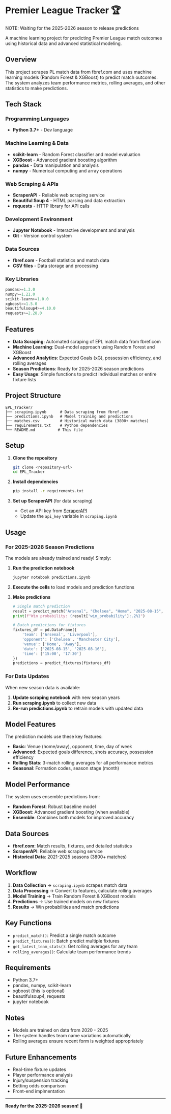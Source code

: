 # Premier League Tracker 🏆
NOTE: Waiting for the 2025-2026 season to release predictions

A machine learning project for predicting Premier League match outcomes using historical data and advanced statistical modeling.

## Overview

This project scrapes PL match data from fbref.com and uses machine learning models (Random Forest & XGBoost) to predict match outcomes. The system analyzes team performance metrics, rolling averages, and other statistics to make predictions.

## Tech Stack

### Programming Languages
- **Python 3.7+** - Dev language 

### Machine Learning & Data
- **scikit-learn** - Random Forest classifier and model evaluation
- **XGBoost** - Advanced gradient boosting algorithm
- **pandas** - Data manipulation and analysis
- **numpy** - Numerical computing and array operations

### Web Scraping & APIs
- **ScraperAPI** - Reliable web scraping service
- **Beautiful Soup 4** - HTML parsing and data extraction
- **requests** - HTTP library for API calls

### Development Environment
- **Jupyter Notebook** - Interactive development and analysis
- **Git** - Version control system

### Data Sources
- **fbref.com** - Football statistics and match data
- **CSV files** - Data storage and processing

### Key Libraries
```python
pandas>=1.3.0
numpy>=1.21.0
scikit-learn>=1.0.0
xgboost>=1.5.0
beautifulsoup4>=4.10.0
requests>=2.28.0
```

## Features

- **Data Scraping**: Automated scraping of EPL match data from fbref.com
- **Machine Learning**: Dual-model approach using Random Forest and XGBoost
- **Advanced Analytics**: Expected Goals (xG), possession efficiency, and rolling averages
- **Season Predictions**: Ready for 2025-2026 season predictions
- **Easy Usage**: Simple functions to predict individual matches or entire fixture lists

## Project Structure

```
EPL_Tracker/
├── scraping.ipynb      # Data scraping from fbref.com
├── predictions.ipynb   # Model training and predictions
├── matches.csv         # Historical match data (3800+ matches)
├── requirements.txt    # Python dependencies
└── README.md          # This file
```

## Setup

1. **Clone the repository**
   ```bash
   git clone <repository-url>
   cd EPL_Tracker
   ```

2. **Install dependencies**
   ```bash
   pip install -r requirements.txt
   ```

3. **Set up ScraperAPI** (for data scraping)
   - Get an API key from [ScraperAPI](https://www.scraperapi.com/)
   - Update the `api_key` variable in `scraping.ipynb`

## Usage

### For 2025-2026 Season Predictions

The models are already trained and ready! Simply:

1. **Run the prediction notebook**
   ```bash
   jupyter notebook predictions.ipynb
   ```

2. **Execute the cells** to load models and prediction functions

3. **Make predictions**
   ```python
   # Single match prediction
   result = predict_match("Arsenal", "Chelsea", "Home", "2025-08-15", "15:00")
   print(f"Win probability: {result['win_probability']:.2%}")
   
   # Batch predictions for fixtures
   fixtures_df = pd.DataFrame({
       'team': ['Arsenal', 'Liverpool'],
       'opponent': ['Chelsea', 'Manchester City'],
       'venue': ['Home', 'Away'],
       'date': ['2025-08-15', '2025-08-16'],
       'time': ['15:00', '17:30']
   })
   predictions = predict_fixtures(fixtures_df)
   ```

### For Data Updates

When new season data is available:

1. **Update scraping notebook** with new season years
2. **Run scraping.ipynb** to collect new data
3. **Re-run predictions.ipynb** to retrain models with updated data

## Model Features

The prediction models use these key features:

- **Basic**: Venue (home/away), opponent, time, day of week
- **Advanced**: Expected goals difference, shots accuracy, possession efficiency
- **Rolling Stats**: 3-match rolling averages for all performance metrics
- **Seasonal**: Formation codes, season stage (month)

## Model Performance

The system uses ensemble predictions from:
- **Random Forest**: Robust baseline model
- **XGBoost**: Advanced gradient boosting (when available)
- **Ensemble**: Combines both models for improved accuracy

## Data Sources

- **fbref.com**: Match results, fixtures, and detailed statistics
- **ScraperAPI**: Reliable web scraping service
- **Historical Data**: 2021-2025 seasons (3800+ matches)

## Workflow

1. **Data Collection** → `scraping.ipynb` scrapes match data
2. **Data Processing** → Convert to features, calculate rolling averages
3. **Model Training** → Train Random Forest & XGBoost models
4. **Predictions** → Use trained models on new fixtures
5. **Results** → Win probabilities and match predictions

## Key Functions

- `predict_match()`: Predict a single match outcome
- `predict_fixtures()`: Batch predict multiple fixtures
- `get_latest_team_stats()`: Get rolling averages for any team
- `rolling_averages()`: Calculate team performance trends

## Requirements

- Python 3.7+
- pandas, numpy, scikit-learn
- xgboost (this is optional)
- beautifulsoup4, requests
- jupyter notebook

## Notes

- Models are trained on data from 2020 - 2025
- The system handles team name variations automatically
- Rolling averages ensure recent form is weighted appropriately

## Future Enhancements

- Real-time fixture updates
- Player performance analysis
- Injury/suspension tracking
- Betting odds comparison
- Front-end implmentation
---

**Ready for the 2025-2026 season! 🚀** 
